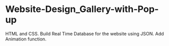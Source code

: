 # Website-Design_Gallery-with-Pop-up
HTML and CSS. Build Real Time Database for the website using JSON. Add Animation function.
